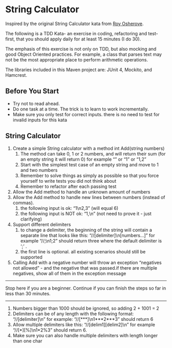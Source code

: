 String Calculator
=================

Inspired by the original String Calculator kata from
[Roy Osherove](http://osherove.com/tdd-kata-1/).

The following is a TDD Kata- an exercise in coding, refactoring and test-first, that you should apply daily for at least 15 minutes (I do 30).

The emphasis of this exercise is not only on TDD, but also mocking and good Object Oriented practices. For example, a class that parses text may not be the most appropriate place to perform arithmetic operations.

The libraries included in this Maven project are: JUnit 4, Mockito, and Hamcrest.

Before You Start
----------------

* Try not to read ahead.
* Do one task at a time. The trick is to learn to work incrementally.
* Make sure you only test for correct inputs. there is no need to test for invalid inputs for this kata

String Calculator
-----------------

1. Create a simple String calculator with a method int Add(string numbers)
   1. The method can take 0, 1 or 2 numbers, and will return their sum (for an empty    string it will return 0) for example “” or “1” or “1,2”
   2. Start with the simplest test case of an empty string and move to 1 and two numbers
   3. Remember to solve things as simply as possible so that you force yourself to write tests you did not think about
   4. Remember to refactor after each passing test
1. Allow the Add method to handle an unknown amount of numbers
1. Allow the Add method to handle new lines between numbers (instead of commas).
   1. the following input is ok:  “1\n2,3”  (will equal 6)
   1. the following input is NOT ok:  “1,\n” (not need to prove it - just clarifying)
1. Support different delimiters
   1. to change a delimiter, the beginning of the string will contain a separate line that looks like this:   “//[delimiter]\n[numbers…]” for example “//;\n1;2” should return three where the default delimiter is ‘;’ .
   1. the first line is optional. all existing scenarios should still be supported
1. Calling Add with a negative number will throw an exception “negatives not allowed” - and the negative that was passed.if there are multiple negatives, show all of them in the exception message

***

Stop here if you are a beginner. Continue if you can finish the steps so far in less than 30 minutes.

***

1. Numbers bigger than 1000 should be ignored, so adding 2 + 1001  = 2
1. Delimiters can be of any length with the following format:  “//[delimiter]\n” for example: “//\[\*\*\*\]\n1\*\*\*2\*\*\*3” should return 6
1. Allow multiple delimiters like this:  “//\[delim1\]\[delim2\]\n” for example “//\[\*\]\[%\]\n1\*2%3” should return 6.
1. Make sure you can also handle multiple delimiters with length longer than one char
